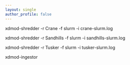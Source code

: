 ```yaml
---
layout: single
author_profile: false
---
```


xdmod-shredder -r Crane -f slurm -i crane-slurm.log

xdmod-shredder -r Sandhills -f slurm -i sandhills-slurm.log

xdmod-shredder -r Tusker -f slurm -i tusker-slurm.log

xdmod-ingestor
